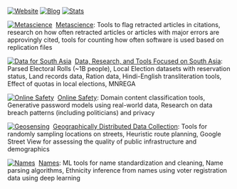 [![Website](https://img.shields.io/badge/Website-gsood.com-4063D8?style=flat)](https://gsood.com)
[![Blog](https://img.shields.io/badge/Blog-gojiberries.io-7B2D26?style=flat)](https://gojiberries.io)
[![Stats](https://img.shields.io/badge/Stats-GitHub-3A3F58?style=flat&logo=github)](https://github.com/gojiplus/allstar/blob/main/stats.md)

[![Metascience](https://github.com/recite.png?size=15)](https://github.com/recite) &nbsp;[Metascience](https://github.com/recite): Tools to flag retracted articles in citations, research on how often retracted articles or articles with major errors are approvingly cited, tools for counting how often software is used based on replication files

[![Data for South Asia](https://github.com/in-rolls.png?size=15)](https://github.com/in-rolls/) &nbsp;[Data, Research, and Tools Focused on South Asia](https://github.com/in-rolls/): Parsed Electoral Rolls (~1B people), Local Election datasets with reservation status, Land records data, Ration data, Hindi-English transliteration tools, Effect of quotas in local elections, MNREGA

[![Online Safety](https://github.com/themains.png?size=15)](https://github.com/themains) &nbsp;[Online Safety](https://github.com/themains):  Domain content classification tools, Generative password models using real-world data, Research on data breach patterns (including politicians) and privacy

[![Geosensing](https://github.com/geosensing.png?size=15)](https://github.com/geosensing) &nbsp;[Geographically Distributed Data Collection](https://github.com/geosensing): Tools for randomly sampling locations on streets, Heuristic route planning, Google Street View for assessing the quality of public infrastructure and demographics

[![Names](https://github.com/appeler.png?size=15)](https://github.com/appeler) &nbsp;[Names](https://github.com/appeler): ML tools for name standardization and cleaning, Name parsing algorithms, Ethnicity inference from names using voter registration data using deep learning 
